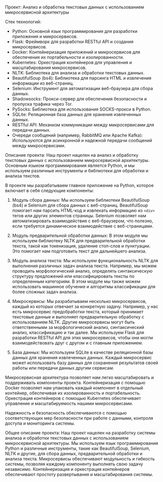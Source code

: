 Проект: Анализ и обработка текстовых данных с использованием микросервисной архитектуры

Стек технологий:
- Python: Основной язык программирования для разработки приложения и микросервисов.
- Flask: Фреймворк для разработки RESTful API и создания микросервисов.
- Docker: Контейнеризация приложений и микросервисов для обеспечения их портабельности и изолированности.
- Kubernetes: Оркестрация контейнеров для управления и масштабирования микросервисов.
- NLTK: Библиотека для анализа и обработки текстовых данных.
- BeautifulSoup (bs4): Библиотека для парсинга HTML и извлечения информации из веб-страниц.
- Selenium: Инструмент для автоматизации веб-браузера для сбора данных.
- Shadowsocks: Прокси-сервер для обеспечения безопасности и пропуска трафика через Tor.
- PySocks: Библиотека для использования SOCKS-прокси в Python.
- SQLite: Реляционная база данных для хранения извлеченных данных.
- RESTful API: Механизм коммуникации между микросервисами для передачи данных.
- Очереди сообщений (например, RabbitMQ или Apache Kafka): Используются для асинхронной и надежной передачи сообщений между микросервисами.

Описание проекта:
Наш проект нацелен на анализ и обработку текстовых данных с использованием микросервисной архитектуры. Основным языком программирования является Python, и мы используем различные инструменты и библиотеки для обработки и анализа текстов.

В проекте мы разрабатываем главное приложение на Python, которое включает в себя следующие компоненты:

1. Модуль сбора данных: Мы используем библиотеки BeautifulSoup (bs4) и Selenium для сбора данных с веб-страниц. BeautifulSoup помогает нам парсить HTML-код и извлекать информацию из `<div>` тегов или других элементов страницы. Selenium позволяет нам автоматизировать взаимодействие с веб-браузером, что полезно, если требуется динамическое взаимодействие с веб-страницами.

2. Модуль предварительной обработки данных: В этом модуле мы используем библиотеку NLTK для предварительной обработки текста, такой как токенизация, удаление стоп-слов и пунктуации. Это помогает нам подготовить текст для дальнейшего анализа.

3. Модуль анализа текста: Мы используем функциональность NLTK для выполнения различных задач анализа текста. Например, мы можем проводить морфологический анализ, определять синтаксическую структуру предложений или классифицировать тексты по определенным категориям. В этом модуле мы также можем использовать машинное обучение и алгоритмы классификации для более сложных задач анализа.

4. Микросервисы: Мы разрабатываем несколько микросервисов, каждый из которых отвечает за конкретную задачу. Например, у нас есть микросервис предобработки текста, который принимает текстовые данные и выполняет предварительную обработку с использованием NLTK. Другие микросервисы могут быть ответственными за морфологический анализ, синтаксический анализ, классификацию и так далее. Мы используем Flask для разработки RESTful API для этих микросервисов, чтобы они могли взаимодействовать друг с другом и с главным приложением.

5. База данных: Мы используем SQLite в качестве реляционной базы данных для хранения извлеченных данных. Каждый микросервис может использовать базу данных для сохранения результатов своей работы или передачи данных другим сервисам.

Микросервисная архитектура позволяет нам легко масштабировать и поддерживать компоненты проекта. Контейнеризация с помощью Docker позволяет нам упаковать каждый компонент в отдельный контейнер, обеспечивая их изолированность и портабельность. Оркестрация контейнеров с помощью Kubernetes обеспечивает управление и масштабируемость нашими микросервисами.

Надежность и безопасность обеспечиваются с помощью соответствующих мер безопасности при работе с данными, контроля доступа и мониторинга системы.

Общее описание проекта:
Наш проект нацелен на разработку системы анализа и обработки текстовых данных с использованием микросервисной архитектуры. Мы используем язык программирования Python и различные инструменты, такие как BeautifulSoup, Selenium, NLTK и другие, для сбора данных, предварительной обработки и анализа текста. Микросервисы обеспечивают модульность и гибкость системы, позволяя каждому компоненту выполнять свою задачу независимо. Контейнеризация и оркестрация контейнеров обеспечивают простоту развертывания и масштабирования системы.